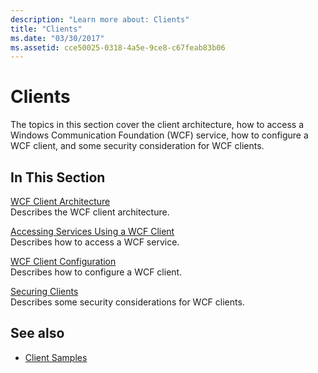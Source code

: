 ```yaml
---
description: "Learn more about: Clients"
title: "Clients"
ms.date: "03/30/2017"
ms.assetid: cce50025-0318-4a5e-9ce8-c67feab83b06
---
```

# Clients

The topics in this section cover the client architecture, how to access a Windows Communication Foundation (WCF) service, how to configure a WCF client, and some security consideration for WCF clients.  
  
## In This Section  

 [WCF Client Architecture](client-architecture.md)  
 Describes the WCF client architecture.  
  
 [Accessing Services Using a WCF Client](accessing-services-using-a-client.md)  
 Describes how to access a WCF service.  
  
 [WCF Client Configuration](client-configuration.md)  
 Describes how to configure a WCF client.  
  
 [Securing Clients](../securing-clients.md)  
 Describes some security considerations for WCF clients.  
  
## See also

- [Client Samples](/previous-versions/dotnet/framework/wcf/samples/client)
